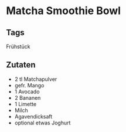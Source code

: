 # Matcha Smoothie Bowl

## Tags

Frühstück 

## Zutaten 

- 2 tl Matchapulver
- gefr. Mango 
- 1 Avocado 
- 2 Bananen 
- 1 Limette 
- Milch
- Agavendicksaft
- optional etwas Joghurt